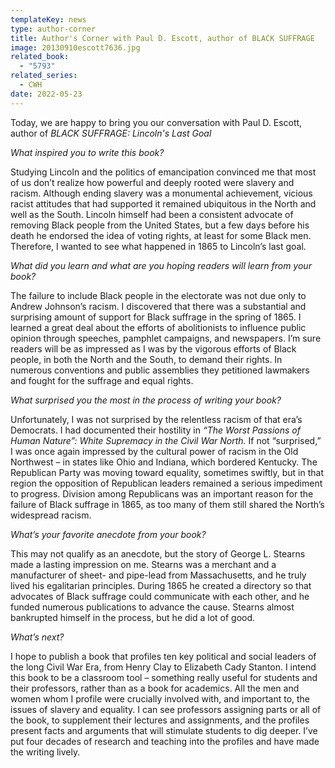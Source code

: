 ```yaml
---
templateKey: news
type: author-corner
title: Author's Corner with Paul D. Escott, author of BLACK SUFFRAGE
image: 20130910escott7636.jpg
related_book:
  - "5793"
related_series:
  - CWH
date: 2022-05-23
---
```

Today, we are happy to bring you our conversation with Paul D. Escott, author of *BLACK SUFFRAGE: Lincoln's Last Goal*

*What inspired you to write this book?* 

Studying Lincoln and the politics of emancipation convinced me that most of us don’t realize how powerful and deeply rooted were slavery and racism. Although ending slavery was a monumental achievement, vicious racist attitudes that had supported it remained ubiquitous in the North and well as the South. Lincoln himself had been a consistent advocate of removing Black people from the United States, but a few days before his death he endorsed the idea of voting rights, at least for some Black men. Therefore, I wanted to see what happened in 1865 to Lincoln’s last goal.

*What did you learn and what are you hoping readers will learn from your book?* 

The failure to include Black people in the electorate was not due only to Andrew Johnson’s racism. I discovered that there was a substantial and surprising amount of 	support for Black suffrage in the spring of 1865. I learned a great deal about the efforts of abolitionists to influence public opinion through speeches, pamphlet campaigns, and newspapers. I’m sure readers will be as impressed as I was by the vigorous efforts of Black people, in both the North and the South, to demand their rights. In numerous conventions and public assemblies they petitioned lawmakers and fought for the suffrage and equal rights.  

*What surprised you the most in the process of writing your book?* 

Unfortunately, I was not surprised by the relentless racism of that era’s Democrats. I had documented their hostility in *“The Worst Passions of Human Nature”: White Supremacy in the Civil War North.* If not “surprised,” I was once again impressed by the cultural power of racism in the Old Northwest – in states like Ohio and Indiana, which bordered Kentucky. The Republican Party was moving toward equality, sometimes swiftly, but in that region the opposition of Republican leaders remained a serious impediment to progress. Division among Republicans was an important reason for the failure of Black suffrage in 1865, as too many of them still shared the North’s widespread racism. 

*What’s your favorite anecdote from your book?*

This may not qualify as an anecdote, but the story of George L. Stearns made a lasting impression on me. Stearns was a merchant and a manufacturer of sheet- and pipe-lead 	from Massachusetts, and he truly lived his egalitarian principles. During 1865 he created a directory so that advocates of Black suffrage could communicate with each other, and he funded numerous publications to advance the cause. Stearns almost bankrupted himself in the process, but he did a lot of good.

*What’s next?* 

I hope to publish a book that profiles ten key political and social leaders of the long Civil War Era, from Henry Clay to Elizabeth Cady Stanton. I intend this book to be a classroom tool – something really useful for students and their professors, rather than as a book for academics. All the men and women whom I profile were crucially involved with, and important to, the issues of slavery and equality. I can see professors assigning parts or all of the book, to supplement their lectures and assignments, and the profiles present facts and arguments that will stimulate students to dig deeper. I’ve put four decades of research and teaching into the profiles and have made the writing lively.
